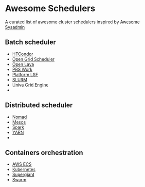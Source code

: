 Awesome Schedulers
==================

A curated list of awesome cluster schedulers inspired by [Awesome Sysadmin](https://github.com/kahun/awesome-sysadmin)

Batch scheduler 
----------------

* [HTCondor](https://research.cs.wisc.edu/htcondor/)
* [Open Grid Scheduler](http://gridscheduler.sourceforge.net/)
* [Open Lava](http://www.openlava.org/)
* [PBS Work](http://www.pbsworks.com/)
* [Platform LSF](https://en.wikipedia.org/wiki/Platform_LSF)
* [SLURM](http://slurm.schedmd.com/)
* [Univa Grid Engine](http://www.univa.com/products/)
* 

Distributed scheduler 
----------------------

* [Nomad](https://www.nomadproject.io)
* [Mesos](http://mesos.apache.org/)
* [Spark](http://spark.apache.org/)
* [YARN](http://hadoop.apache.org/)
* 

Containers orchestration
------------------------- 

* [AWS ECS](https://aws.amazon.com/ecs/)
* [Kubernetes](http://kubernetes.io/)
* [Supergiant](https://supergiant.io/)
* [Swarm](https://www.docker.com/products/docker-swarm)
